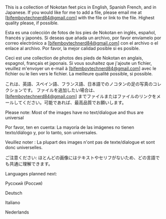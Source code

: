 This is a collection of Nokotan feet pics in English, Spanish French, and in Japanese.
If you would like for me to add a file, please email me at [bifemboytechnerd84@gmail.com] with the file or link to the file. Highest quality please, if possible.

Esta es una colección de fotos de los pies de Nokotan en inglés, español, francés y japonés.
Si deseas que añada un archivo, por favor envíamelo por correo electrónico a [bifemboytechnerd84@gmail.com] con el archivo o el enlace al archivo. Por favor, la mejor calidad posible si es posible.

Ceci est une collection de photos des pieds de Nokotan en anglais, espagnol, français et japonais.
Si vous souhaitez que j'ajoute un fichier, veuillez m'envoyer un e-mail à [bifemboytechnerd84@gmail.com] avec le fichier ou le lien vers le fichier. La meilleure qualité possible, si possible.

これは、英語、スペイン語、フランス語、日本語でのノコタンの足の写真のコレクションです。
ファイルを追加したい場合は、[bifemboytechnerd84@gmail.com] までファイルまたはファイルのリンクをメールしてください。可能であれば、最高品質でお願いします。

Please note: Most of the images have no text/dialogue and thus are universal

Por favor, ten en cuenta: La mayoría de las imágenes no tienen texto/diálogo y, por lo tanto, son universales.

Veuillez noter : La plupart des images n'ont pas de texte/dialogue et sont donc universelles.

ご注意ください: ほとんどの画像にはテキストやセリフがないため、どの言語でも共通に理解できます。

Languages planned next:

Русский (Россия)

Deutsch

Italiano

Nederlands
